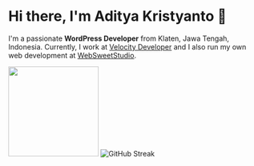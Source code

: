 # Hi there, I'm Aditya Kristyanto 👋

I'm a passionate **WordPress Developer** from Klaten, Jawa Tengah, Indonesia. Currently, I work at [Velocity Developer](https://velocitydeveloper.com) and I also run my own web development at [WebSweetStudio](https://websweetstudio.com).


<img style="height:180px;" src="https://github-readme-stats.vercel.app/api/top-langs/?username=aadiityaak&layout=donut&theme=buefy&hide_border=true" /> <img src="https://github-readme-streak-stats.herokuapp.com?user=aadiityaak&card_height=180" alt="GitHub Streak" />

